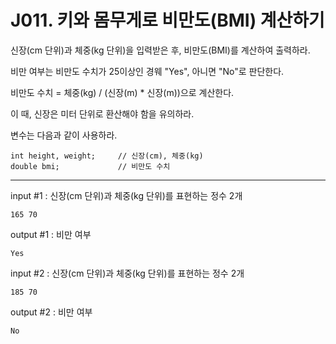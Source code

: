 # J011. 키와 몸무게로 비만도(BMI) 계산하기 
신장(cm 단위)과 체중(kg 단위)을 입력받은 후, 비만도(BMI)를 계산하여 출력하라.

비만 여부는 비만도 수치가 25이상인 경웨 "Yes", 아니면 "No"로 판단한다.

비만도 수치 = 체중(kg) / (신장(m) * 신장(m))으로 계산한다.

이 때, 신장은 미터 단위로 환산해야 함을 유의하라.


변수는 다음과 같이 사용하라.
```
int height, weight;     // 신장(cm), 체중(kg)
double bmi;             // 비만도 수치
```

---

input #1 : 신장(cm 단위)과 체중(kg 단위)를 표현하는 정수 2개
```
165 70
```
output #1 : 비만 여부
```
Yes
```

input #2 : 신장(cm 단위)과 체중(kg 단위)를 표현하는 정수 2개
```
185 70
```
output #2 : 비만 여부
```
No
```